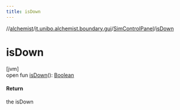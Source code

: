 ```yaml
---
title: isDown
---
```

//[alchemist](../../../index.html)/[it.unibo.alchemist.boundary.gui](../index.html)/[SimControlPanel](index.html)/[isDown](is-down.html)



# isDown



[jvm]\
open fun [isDown](is-down.html)(): [Boolean](https://kotlinlang.org/api/latest/jvm/stdlib/kotlin/-boolean/index.html)



#### Return



the isDown




